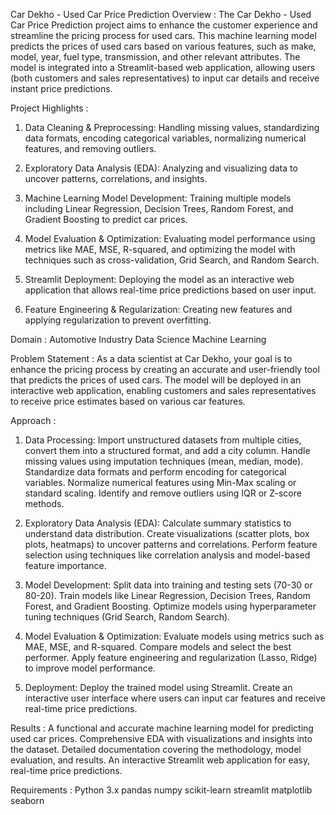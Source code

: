 Car Dekho - Used Car Price Prediction
Overview :
The Car Dekho - Used Car Price Prediction project aims to enhance the customer experience and streamline the pricing process for used cars. This machine learning model predicts the prices of used cars based on various features, such as make, model, year, fuel type, transmission, and other relevant attributes. The model is integrated into a Streamlit-based web application, allowing users (both customers and sales representatives) to input car details and receive instant price predictions.

Project Highlights :
1. Data Cleaning & Preprocessing: Handling missing values, standardizing data formats, encoding categorical variables, normalizing numerical features, and removing outliers.

2. Exploratory Data Analysis (EDA): Analyzing and visualizing data to uncover patterns, correlations, and insights.

3. Machine Learning Model Development: Training multiple models including Linear Regression, Decision Trees, Random Forest, and Gradient Boosting to predict car prices.

4. Model Evaluation & Optimization: Evaluating model performance using metrics like MAE, MSE, R-squared, and optimizing the model with techniques such as cross-validation, Grid Search, and Random Search.

5. Streamlit Deployment: Deploying the model as an interactive web application that allows real-time price predictions based on user input.

6. Feature Engineering & Regularization: Creating new features and applying regularization to prevent overfitting.

Domain :
Automotive Industry
Data Science
Machine Learning

Problem Statement :
As a data scientist at Car Dekho, your goal is to enhance the pricing process by creating an accurate and user-friendly tool that predicts the prices of used cars. The model will be deployed in an interactive web application, enabling customers and sales representatives to receive price estimates based on various car features.

Approach :
1. Data Processing:
Import unstructured datasets from multiple cities, convert them into a structured format, and add a city column.
Handle missing values using imputation techniques (mean, median, mode).
Standardize data formats and perform encoding for categorical variables.
Normalize numerical features using Min-Max scaling or standard scaling.
Identify and remove outliers using IQR or Z-score methods.

3. Exploratory Data Analysis (EDA):
Calculate summary statistics to understand data distribution.
Create visualizations (scatter plots, box plots, heatmaps) to uncover patterns and correlations.
Perform feature selection using techniques like correlation analysis and model-based feature importance.

3. Model Development:
Split data into training and testing sets (70-30 or 80-20).
Train models like Linear Regression, Decision Trees, Random Forest, and Gradient Boosting.
Optimize models using hyperparameter tuning techniques (Grid Search, Random Search).

4. Model Evaluation & Optimization:
Evaluate models using metrics such as MAE, MSE, and R-squared.
Compare models and select the best performer.
Apply feature engineering and regularization (Lasso, Ridge) to improve model performance.

5. Deployment:
Deploy the trained model using Streamlit.
Create an interactive user interface where users can input car features and receive real-time price predictions.

Results :
A functional and accurate machine learning model for predicting used car prices.
Comprehensive EDA with visualizations and insights into the dataset.
Detailed documentation covering the methodology, model evaluation, and results.
An interactive Streamlit web application for easy, real-time price predictions.

Requirements :
Python 3.x
pandas
numpy
scikit-learn
streamlit
matplotlib
seaborn
